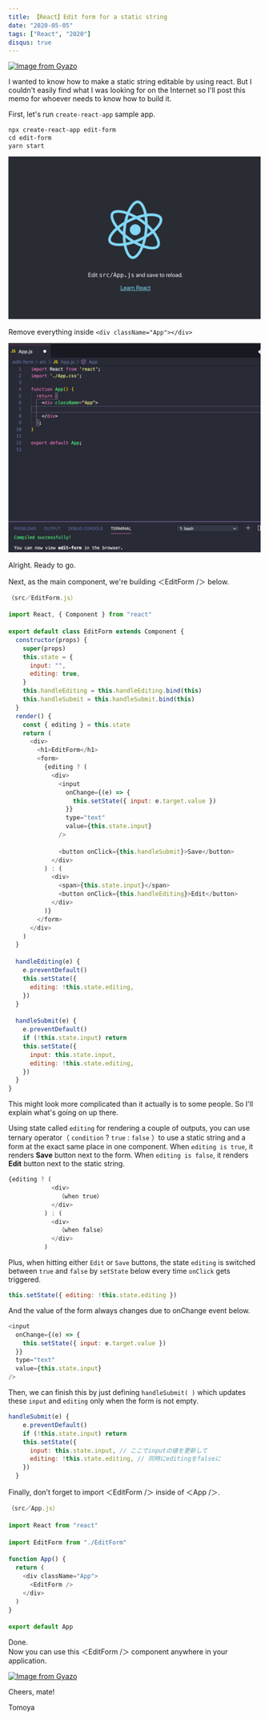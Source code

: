 ```yaml
---
title: 【React】Edit form for a static string
date: "2020-05-05"
tags: ["React", "2020"]
disqus: true
---
```



[![Image from Gyazo](https://i.gyazo.com/816e29f7ab89c608d09e3ddfd0883baf.gif)](https://gyazo.com/816e29f7ab89c608d09e3ddfd0883baf)

I wanted to know how to make a static string editable by using react. But I couldn't easily find what I was looking for on the Internet so I'll post this memo for whoever needs to know how to build it.

First, let's run `create-react-app` sample app.

```shell
npx create-react-app edit-form
cd edit-form
yarn start
```

![create-react-app-top-page](./create-react-app.jpg)

Remove everything inside `<div className="App"></div>`

![empty-app-js](./edit-pic1.png)

Alright. Ready to go.

Next, as the main component, we're building ＜EditForm /＞ below.


```js
（src／EditForm.js）

import React, { Component } from "react"

export default class EditForm extends Component {
  constructor(props) {
    super(props)
    this.state = {
      input: "",
      editing: true,
    }
    this.handleEditing = this.handleEditing.bind(this)
    this.handleSubmit = this.handleSubmit.bind(this)
  }
  render() {
    const { editing } = this.state
    return (
      <div>
        <h1>EditForm</h1>
        <form>
          {editing ? (
            <div>
              <input
                onChange={(e) => {
                  this.setState({ input: e.target.value })
                }}
                type="text"
                value={this.state.input}
              />

              <button onClick={this.handleSubmit}>Save</button>
            </div>
          ) : (
            <div>
              <span>{this.state.input}</span>
              <button onClick={this.handleEditing}>Edit</button>
            </div>
          )}
        </form>
      </div>
    )
  }

  handleEditing(e) {
    e.preventDefault()
    this.setState({
      editing: !this.state.editing,
    })
  }

  handleSubmit(e) {
    e.preventDefault()
    if (!this.state.input) return
    this.setState({
      input: this.state.input,
      editing: !this.state.editing,
    })
  }
}

```

This might look more complicated than it actually is to some people. So I'll explain what's going on up there.

Using state called `editing` for rendering a couple of outputs, you can use ternary operator（ `condition` ? `true` : `false` ）to use a static string and a form at the exact same place in one component. When `editing is true`, it renders **Save** button next to the form. When `editing is false`, it renders **Edit** button next to the static string.


```js
{editing ? (
            <div>
              （when true）
            </div>
          ) : (
            <div>
              （when false）
            </div>
          )
```

Plus, when hitting either `Edit` or `Save` buttons, the state `editing` is switched between `true` and `false` by `setState` below  every time `onClick` gets triggered.

```js
this.setState({ editing: !this.state.editing })
```

And the value of the form always changes due to onChange event below.

```js
<input
  onChange={(e) => {
    this.setState({ input: e.target.value })
  }}
  type="text"
  value={this.state.input}
/>
```

Then, we can finish this by just defining `handleSubmit( )` which updates these `input` and `editing` only when the form is not empty.

```js
handleSubmit(e) {
    e.preventDefault()
    if (!this.state.input) return
    this.setState({
      input: this.state.input, // ここでinputの値を更新して
      editing: !this.state.editing, // 同時にeditingをfalseに
    })
  }
```

Finally, don't forget to import ＜EditForm /＞ inside of ＜App /＞.


```js
（src／App.js）

import React from "react"

import EditForm from "./EditForm"

function App() {
  return (
    <div className="App">
      <EditForm />
    </div>
  )
}

export default App

```

Done.  
Now you can use this ＜EditForm /＞ component anywhere in your application.

[![Image from Gyazo](https://i.gyazo.com/816e29f7ab89c608d09e3ddfd0883baf.gif)](https://gyazo.com/816e29f7ab89c608d09e3ddfd0883baf)

Cheers, mate!

Tomoya